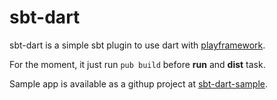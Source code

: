 sbt-dart
========

sbt-dart is a simple sbt plugin to use dart with [playframework](http://www.playframework.org).

For the moment, it just run `pub build` before **run** and **dist** task. 

Sample app is available as a githup project at [sbt-dart-sample](https://github.com/cheleb/sbt-dart-sample).

